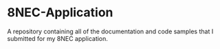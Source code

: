 # 8NEC-Application
A repository containing all of the documentation and code samples that I submitted for my 8NEC application.
